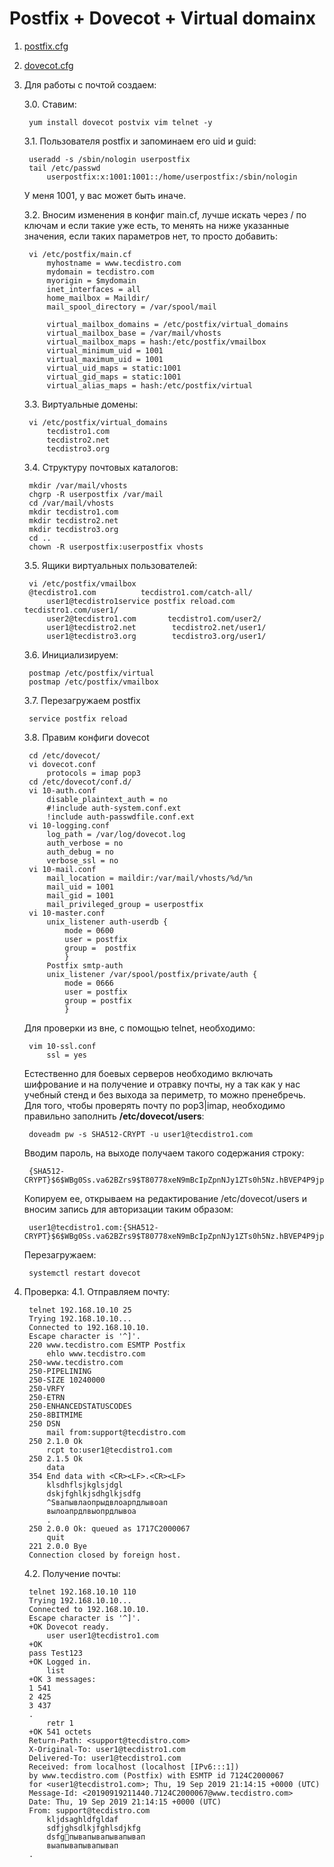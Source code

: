 # Postfix + Dovecot + Virtual domainx
1. [postfix.cfg](./etc/postfix)
2. [dovecot.cfg](./etc/dovecot)
3. Для работы с почтой создаем:

    3.0. Ставим:

        
        yum install dovecot postvix vim telnet -y
        

    3.1. Пользователя postfix и запоминаем его uid и guid:

        
        useradd -s /sbin/nologin userpostfix
        tail /etc/passwd
            userpostfix:x:1001:1001::/home/userpostfix:/sbin/nologin
        

    У меня 1001, у вас может быть иначе.

    3.2. Вносим изменения в конфиг main.cf, лучше искать через / по ключам и если такие уже есть, то менять на ниже указанные значения, если таких параметров нет, то просто добавить:

        
        vi /etc/postfix/main.cf
            myhostname = www.tecdistro.com
            mydomain = tecdistro.com
            myorigin = $mydomain
            inet_interfaces = all
            home_mailbox = Maildir/
            mail_spool_directory = /var/spool/mail

            virtual_mailbox_domains = /etc/postfix/virtual_domains
            virtual_mailbox_base = /var/mail/vhosts
            virtual_mailbox_maps = hash:/etc/postfix/vmailbox
            virtual_minimum_uid = 1001
            virtual_maximum_uid = 1001
            virtual_uid_maps = static:1001
            virtual_gid_maps = static:1001
            virtual_alias_maps = hash:/etc/postfix/virtual
        

    3.3. Виртуальные домены:

        
        vi /etc/postfix/virtual_domains
            tecdistro1.com
            tecdistro2.net
            tecdistro3.org
        
    3.4. Структуру почтовых каталогов:

        mkdir /var/mail/vhosts
        chgrp -R userpostfix /var/mail
        cd /var/mail/vhosts
        mkdir tecdistro1.com
        mkdir tecdistro2.net
        mkdir tecdistro3.org
        cd ..
        chown -R userpostfix:userpostfix vhosts
        
    3.5. Ящики виртуальных пользователей:

        vi /etc/postfix/vmailbox
        @tecdistro1.com          tecdistro1.com/catch-all/
            user1@tecdistro1service postfix reload.com        tecdistro1.com/user1/
            user2@tecdistro1.com       tecdistro1.com/user2/
            user1@tecdistro2.net        tecdistro2.net/user1/
            user1@tecdistro3.org        tecdistro3.org/user1/
        
    3.6. Инициализируем:

        postmap /etc/postfix/virtual
        postmap /etc/postfix/vmailbox
        
    3.7. Перезагружаем postfix

        service postfix reload
        
    3.8. Правим конфиги dovecot

        cd /etc/dovecot/
        vi dovecot.conf
            protocols = imap pop3 
        cd /etc/dovecot/conf.d/
        vi 10-auth.conf
            disable_plaintext_auth = no
            #!include auth-system.conf.ext
            !include auth-passwdfile.conf.ext
        vi 10-logging.conf
            log_path = /var/log/dovecot.log
            auth_verbose = no
            auth_debug = no
            verbose_ssl = no
        vi 10-mail.conf
            mail_location = maildir:/var/mail/vhosts/%d/%n
            mail_uid = 1001
            mail_gid = 1001
            mail_privileged_group = userpostfix
        vi 10-master.conf
            unix_listener auth-userdb {
                mode = 0600
                user = postfix
                group =  postfix
                }
            Postfix smtp-auth
            unix_listener /var/spool/postfix/private/auth {
                mode = 0666
                user = postfix
                group = postfix
                }
        
      Для проверки из вне, с помощью telnet, необходимо:
      
      	vim 10-ssl.conf
        	ssl = yes
      Естественно для боевых серверов необходимо включать шифрование и на получение и отравку почты, ну а так как у нас учебный стенд и без выхода за периметр, то можно пренебречь.
      Для того, чтобы проверять почту по pop3|imap, необходимо правильно заполнить **/etc/dovecot/users**:
      
      	doveadm pw -s SHA512-CRYPT -u user1@tecdistro1.com
	
      Вводим пароль, на выходе получаем такого содержания строку:
        
        {SHA512-CRYPT}$6$WBg0Ss.va62BZrs9$T80778xeN9mBcIpZpnNJy1ZTs0h5Nz.hBVEP4P9jpgPJgx9LB10YsCFxoQ/MFy/j0is4BCG6zBOb.COb35clM1
        
      Копируем ее, открываем на редактирование /etc/dovecot/users и вносим запись для авторизации таким образом:
      
        user1@tecdistro1.com:{SHA512-CRYPT}$6$WBg0Ss.va62BZrs9$T80778xeN9mBcIpZpnNJy1ZTs0h5Nz.hBVEP4P9jpgPJgx9LB10YsCFxoQ/MFy/j0is4BCG6zBOb.COb35clM1:userpostfix:userpostfix
       
      Перезагружаем:
      
        systemctl restart dovecot
      
4. Проверка:
    4.1. Отправляем почту:
    
    	telnet 192.168.10.10 25
        Trying 192.168.10.10...
        Connected to 192.168.10.10.
        Escape character is '^]'.
        220 www.tecdistro.com ESMTP Postfix
            ehlo www.tecdistro.com
        250-www.tecdistro.com
        250-PIPELINING
        250-SIZE 10240000
        250-VRFY
        250-ETRN
        250-ENHANCEDSTATUSCODES
        250-8BITMIME
        250 DSN
            mail from:support@tecdistro.com
        250 2.1.0 Ok
            rcpt to:user1@tecdistro1.com
        250 2.1.5 Ok
            data
        354 End data with <CR><LF>.<CR><LF>
            klsdhflsjkglsjdgl
            dskjfghlkjsdhglkjsdfg
            ^Sвапывлаопрыдвлоарпдлывоап
            вылоапрдлвыопрдлывоа
            .
        250 2.0.0 Ok: queued as 1717C2000067
            quit
        221 2.0.0 Bye
        Connection closed by foreign host.
    
    4.2. Получение почты:
    
    	telnet 192.168.10.10 110
        Trying 192.168.10.10...
        Connected to 192.168.10.10.
        Escape character is '^]'.
        +OK Dovecot ready.
            user user1@tecdistro1.com
        +OK
        pass Test123
        +OK Logged in.
            list
        +OK 3 messages:
        1 541
        2 425
        3 437
        .
            retr 1
        +OK 541 octets
        Return-Path: <support@tecdistro.com>
        X-Original-To: user1@tecdistro1.com
        Delivered-To: user1@tecdistro1.com
        Received: from localhost (localhost [IPv6:::1])
	    by www.tecdistro.com (Postfix) with ESMTP id 7124C2000067
	    for <user1@tecdistro1.com>; Thu, 19 Sep 2019 21:14:15 +0000 (UTC)
        Message-Id: <20190919211440.7124C2000067@www.tecdistro.com>
        Date: Thu, 19 Sep 2019 21:14:15 +0000 (UTC)
        From: support@tecdistro.com
            kljdsaghldfgldaf
            sdfjghsdlkjfghlsdjkfg
            dsfgпывапывапывапывап
            выапывапывапывап
        .
         



    

